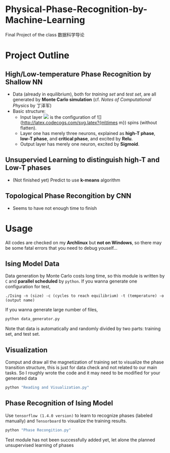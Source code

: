 
# Physical-Phase-Recognition-by-Machine-Learning
Final Project of the class 数据科学导论


# Project Outline

## High/Low-temperature Phase Recognition by Shallow NN

- Data (already in equilibrium), both for *training set* and *test set*, are all generated by **Monte Carlo simulation** (cf. *Notes of Computational Physics* by 丁泽军)
- Basic structure: 
    - Input layer ![](http://latex.codecogs.com/svg.latex?\mathbf{x}) is the configuration of ![](http://latex.codecogs.com/svg.latex?{m\times m}) spins (without flatten).
    - Layer one has merely three neurons, explained as **high-T phase**, **low-T phase**, and **critical phase**, and excited by **Relu**. 
    - Output layer has merely one neuron, excited by **Sigmoid**.

## Unsupervied Learning to distinguish high-T and Low-T phases
- (Not finished yet) Predict to use **k-means** algorithm

## Topological Phase Recongition by CNN
- Seems to have not enough time to finish

# Usage

All codes are checked on my **Archlinux** but **not on Windows**, so there may be some fatal errors that you need to debug youself...

## Ising Model Data
Data generation by Monte Carlo costs long time, so this module is written by ```C``` and **parallel scheduled** by ```python```.
If you wanna generate one configuration for test,
```shell
./Ising -n (size) -c (cycles to reach equilibrium) -t (temperature) -o (output name)
```
If you wanna generate large number of files,
```python
python data_generator.py
```
Note that data is automatically and randomly divided by two parts: training set, and test set.

## Visualization
Comput and draw all the magnetization of training set to visualize the phase transition structure, this is just for data check and not related to our main tasks. So I roughly wrote the code and it may need to be modified for your generated data
```python
python "Reading and Visualization.py"
```

## Phase Recognition of Ising Model
Use ```tensorflow (1.4.0 version)``` to learn to recognize phases (labeled manually) and ```Tensorboard``` to visualize the training results.
```python
python "Phase Recongition.py"
```
Test module has not been successfully added yet, let alone the planned unsupervised learning of phases
